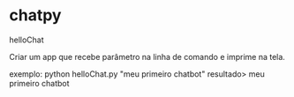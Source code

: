 # chatpy
helloChat

Criar um app que recebe parâmetro na linha de comando e imprime na tela. 

exemplo: python helloChat.py "meu primeiro chatbot"
resultado> meu primeiro chatbot

